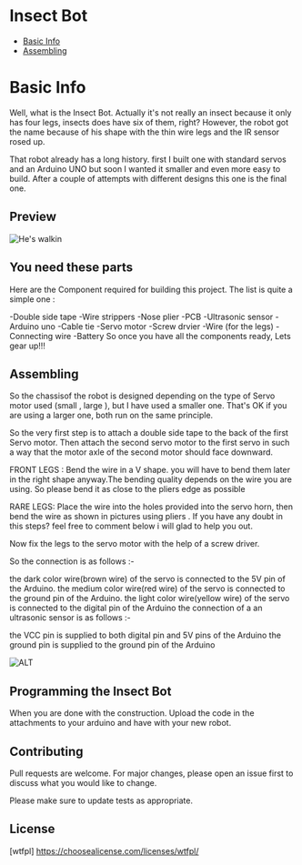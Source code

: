  # Insect Bot
 * [Basic Info](#basic-info)
* [Assembling](#assembling)


# Basic Info
Well, what is the Insect Bot. Actually it's not really an insect because it only has four legs, insects does have six of them, right? However, the robot got the name because of his shape with the thin wire legs and the IR sensor rosed up.


That robot already has a long history. first I built one with standard servos and an Arduino UNO but soon I wanted it smaller and even more easy to build. After a couple of attempts with different designs this one is the final one.

## Preview
![He's walkin](ezgif.com-video-to-gif.gif)



## You need these parts
Here are the Component required for building this project. The list is quite a simple one :

-Double side tape
-Wire strippers
-Nose plier
-PCB
-Ultrasonic sensor
-Arduino uno
-Cable tie
-Servo motor
-Screw drvier
-Wire (for the legs)
-Connecting wire
-Battery
So once you have all the components ready, Lets gear up!!!

## Assembling
So the chassisof the robot is designed depending on the type of Servo motor used (small , large ), but I have used a smaller one. That's OK if you are using a larger one, both run on the same principle.

So the very first step is to attach a double side tape to the back of the first Servo motor. Then attach the second servo motor to the first servo in such a way that the motor axle of the second motor should face downward.

FRONT LEGS : Bend the wire in a V shape. you will have to bend them later in the right shape anyway.The bending quality depends on the wire you are using. So please bend it as close to the pliers edge as possible

RARE LEGS:  Place the wire into the holes provided into the servo horn, then bend the wire as shown in pictures using pliers . If you have any doubt in this steps? feel free to comment below i will glad to help you out.

Now fix the legs to the servo motor with the help of a screw driver.


So the connection is as follows :-

the dark color wire(brown wire) of the servo is connected to the 5V pin of the Arduino.
the medium color wire(red wire) of the servo is connected to the ground pin of the Arduino.
the light color wire(yellow wire) of the servo is connected to the digital pin of the Arduino
the connection of a an ultrasonic sensor is as follows :-

the VCC pin is supplied to both digital pin and 5V pins of the Arduino
the ground pin is supplied to the ground pin of the Arduino

![ALT](https://cdn.instructables.com/FNJ/CC30/ICE1TMC6/FNJCC30ICE1TMC6.LARGE.jpg?auto=webp&fit=bounds)

## Programming the Insect Bot

When you are done with the construction. Upload the code in the attachments to your arduino and have with your new robot.



## Contributing
Pull requests are welcome. For major changes, please open an issue first to discuss what you would like to change.

Please make sure to update tests as appropriate.

## License
[wtfpl] https://choosealicense.com/licenses/wtfpl/
